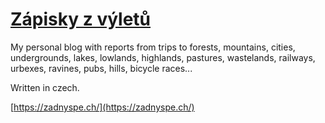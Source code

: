 # [Zápisky z výletů](https://zadnyspe.ch/)
My personal blog with reports from trips to forests, mountains, cities, undergrounds, lakes, lowlands, highlands, pastures, wastelands, railways, urbexes, ravines, pubs, hills, bicycle races...

Written in czech.

[https://zadnyspe.ch/](https://zadnyspe.ch/)

